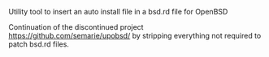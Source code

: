 Utility tool to insert an auto install file in a bsd.rd file for OpenBSD

Continuation of the discontinued project https://github.com/semarie/upobsd/
by stripping everything not required to patch bsd.rd files.
